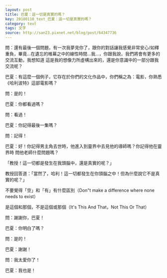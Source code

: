 ```yaml
---
layout: post
title: 巴夏：這一切是真實的嗎？
key: 20180110_text_巴夏：這一切是真實的嗎？
category: text
tags: 文字
source: http://san23.pixnet.net/blog/post/64347736
---
```



問：還有最後一個問題，有一次我夢見你了，跟你的對話讓我感覺非常安心/如釋重負，畢竟…在遺忘的帷幕之中的線性時間…我…，你跟我說，我們將會有更多的交流互動，我想知道 這是我的想像力所虛構出來的，還是你意識中的一部分跟我交流呢？

巴夏：有這麼一個例子，它存在於你們的文化作品中，你們稱之為：電影，你熟悉《哈利波特》這部電影嗎？

問：是的！

巴夏：你都看過嗎？

問：看過！

巴夏：你記得最後一集嗎？

問：記得！

巴夏：好！你記得男主角去世時，他進入到靈界中去見他的導師嗎？你記得他在靈界時 問他老師什麼問題嗎？

「教授！這一切都是發生在我頭腦中，還是真實的呢？」

教授回答道：「當然了，哈利！這一切都發生在你頭腦之中！但為什麼說它不是真實的呢？」

不要覺得「空」和「有」有什麼區別（Don"t make a difference where none needs to exist）

是這個和那個，不是這個或那個（It's This And That，Not This Or That）

問：謝謝你，巴夏！

巴夏：你明白了嗎？

問：是的！

巴夏：謝謝！

問：我太愛你了！

巴夏：我也是！
